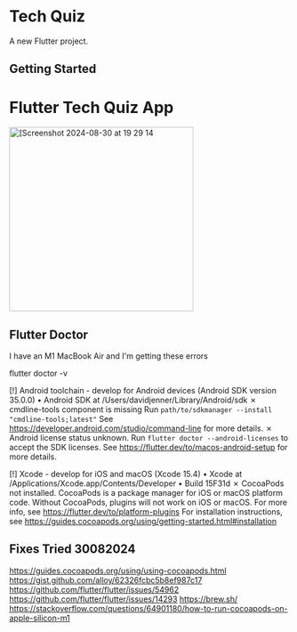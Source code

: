 # Tech Quiz

A new Flutter project.

## Getting Started

# Flutter Tech Quiz App

<img width="331" alt="[Screenshot 2024-08-30 at 19 29 14" src="https://github.com/user-attachments/assets/cfed9eed-e538-4024-a797-6f959428d485](https://github.com/davidjenner/quiz_app/blob/main/screenshot/Simulator%20Screenshot%20-%20iPhone%2015%20Pro%20Max%20-%202024-09-01%20at%2012.53.21.png)">


## Flutter Doctor

I have an M1 MacBook Air and I'm getting these errors

flutter doctor -v

[!] Android toolchain - develop for Android devices (Android SDK version 35.0.0)
    • Android SDK at /Users/davidjenner/Library/Android/sdk
    ✗ cmdline-tools component is missing
      Run `path/to/sdkmanager --install "cmdline-tools;latest"`
      See https://developer.android.com/studio/command-line for more details.
    ✗ Android license status unknown.
      Run `flutter doctor --android-licenses` to accept the SDK licenses.
      See https://flutter.dev/to/macos-android-setup for more details.

[!] Xcode - develop for iOS and macOS (Xcode 15.4)
    • Xcode at /Applications/Xcode.app/Contents/Developer
    • Build 15F31d
    ✗ CocoaPods not installed.
        CocoaPods is a package manager for iOS or macOS platform code.
        Without CocoaPods, plugins will not work on iOS or macOS.
        For more info, see https://flutter.dev/to/platform-plugins
      For installation instructions, see https://guides.cocoapods.org/using/getting-started.html#installation

## Fixes Tried 30082024

https://guides.cocoapods.org/using/using-cocoapods.html
https://gist.github.com/alloy/62326fcbc5b8ef987c17
https://github.com/flutter/flutter/issues/54962
https://github.com/flutter/flutter/issues/14293
https://brew.sh/
https://stackoverflow.com/questions/64901180/how-to-run-cocoapods-on-apple-silicon-m1
